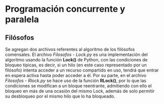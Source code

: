 # Programación concurrente y paralela

## Filósofos
Se agregan dos archivos referentes al algoritmo de los filósofos comensales.
El archivo _Filosofos - Lock.py_ es una implementación del algoritmo usando la función **Lock()** de Python, con las condiciones de bloqueo típicas, es decir, si un hilo (en este caso representado por un filósofo) intenta acceder a un recurso compartido en uso, tendrá que entrar en espera activa hasta poder acceder a él.
Por su parte, en el archivo _Filosofos - Rlock.py_ se hace uso de la función **RLock()**, por lo que las condiciones se modifican a un bloque reentrante, admitiendo con ello el bloqueo en más de una ocasión del mismo Lock, además de solo permitir su desbloqueo por el mismo hilo que lo ha bloqueado.
